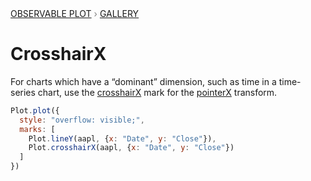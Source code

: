 <div style="color: grey; font: 13px/25.5px var(--sans-serif); text-transform: uppercase;"><h1 style="display: none;">Plot: CrosshairX</h1><a href="/plot">Observable Plot</a> › <a href="/@observablehq/plot-gallery">Gallery</a></div>

# CrosshairX

For charts which have a “dominant” dimension, such as time in a time-series chart, use the [crosshairX](https://observablehq.com/plot/interactions/crosshair) mark for the [pointerX](https://observablehq.com/plot/interactions/pointer#pointerx-options) transform.

```js echo
Plot.plot({
  style: "overflow: visible;",
  marks: [
    Plot.lineY(aapl, {x: "Date", y: "Close"}),
    Plot.crosshairX(aapl, {x: "Date", y: "Close"})
  ]
})
```
